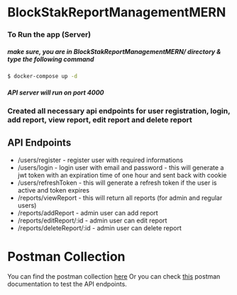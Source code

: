 # BlockStakReportManagementMERN

### To Run the app (Server)

##### make sure, you are in BlockStakReportManagementMERN/ directory & type the following command

```sh
$ docker-compose up -d
```
##### API server will run on port 4000

### Created  all necessary  api endpoints for user registration, login, add  report, view report, edit report and delete report
## API Endpoints
* /users/register - register user with required informations
* /users/login - login user with email and password - this will generate a jwt token with an expiration time of one hour and sent back  with cookie
* /users/refreshToken - this will generate a refresh token if the user is active and token expires
* /reports/viewReport - this will return all reports (for admin and regular users)
* /reports/addReport - admin user can add report
* /reports/editReport/:id - admin user can edit  report
* /reports/deleteReport/:id - admin user can delete report
  
# Postman Collection
You can find the postman collection [here](https://github.com/Shahrear002/BlockStakReportManagementMERN/blob/main/ReportManagement.postman_collection.json) 
Or you can check <a href="https://documenter.getpostman.com/view/4921692/2s9YC4VYp2" target="_blank">this</a> postman documentation to test the API endpoints.
